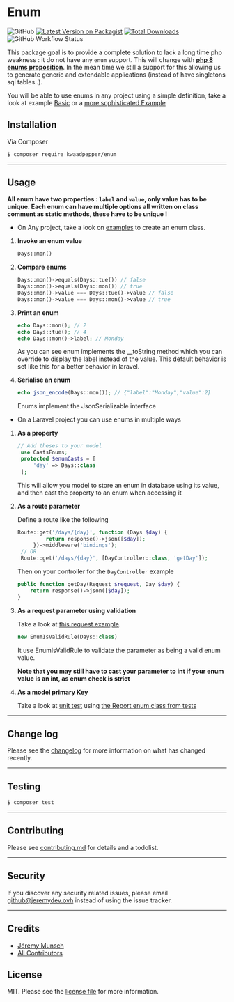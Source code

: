 # Enum
![GitHub](https://img.shields.io/github/license/Kwaadpepper/enum?style=flat-square)
[![Latest Version on Packagist][ico-version]][link-packagist]
[![Total Downloads][ico-downloads]][link-downloads]
![GitHub Workflow Status](https://img.shields.io/github/actions/workflow/status/Kwaadpepper/enum/php.yml?branch=master?style=flat-square)

This package goal is to provide a complete solution to lack a long time php weakness : it do not have any `enum` support.
This will change with [**php 8 enums proposition**](https://php.watch/versions/8.1/enums). In the mean time we still a support for this allowing us to generate generic and extendable applications (instead of have singletons sql tables..).

You will be able to use enums in any project using a simple definition, take a look at example [Basic](examples/BasicEnum.php) or a [more sophisticated Example](examples/Days.php)

## Installation

Via Composer

``` bash
$ composer require kwaadpepper/enum
```

---

## Usage

**All enum have two properties : `label` and `value`, only value has to be unique. Each enum can have multiple options all written on class comment as static methods, these have to be unique !**

- On Any project, take a look on [examples](examples) to create an enum class.

1. **Invoke an enum value**
    ``` php
    Days::mon()
    ```

2. **Compare enums**
    ``` php
    Days::mon()->equals(Days::tue()) // false
    Days::mon()->equals(Days::mon()) // true
    Days::mon()->value === Days::tue()->value // false
    Days::mon()->value === Days::mon()->value // true
    ```

3. **Print an enum**
    ``` php
    echo Days::mon(); // 2
    echo Days::tue(); // 4
    echo Days::mon()->label; // Monday
    ```
    As you can see enum implements the __toString method which you can override to display the label instead of the value.
    This default behavior is set like this for a better behavior in laravel.

4. **Serialise an enum**
    ``` php
    echo json_encode(Days::mon()); // {"label":"Monday","value":2}
    ```
    Enums implement the JsonSerializable interface

- On a Laravel project you can use enums in multiple ways

1. **As a property**
   ``` php
   // Add theses to your model
    use CastsEnums;
    protected $enumCasts = [
        'day' => Days::class
    ];
   ```
   This will allow you model to store an enum in database using its value, and then cast the property to an enum when accessing it

2. **As a route parameter**

   Define a route like the following
   ``` php
   Route::get('/days/{day}', function (Days $day) {
            return response()->json([$day]);
        })->middleware('bindings');
    // OR
    Route::get('/days/{day}', [DayController::class, 'getDay']);
   ```
   Then on your controller for the `DayController` example
   ``` php
   public function getDay(Request $request, Day $day) {
       return response()->json([$day]);
   }
   ```

3. **As a request parameter using validation**

    Take a look at [this request example](tests/Requests/PassDayRequest.php).

    ``` php
    new EnumIsValidRule(Days::class)
    ```

    It use EnumIsValidRule to validate the parameter as being a valid enum value.
    
    **Note that you may still have to cast your parameter to int if your enum value is an int, as enum check is strict**

4. **As a model primary Key**

   Take a look at [unit test](tests/BaseEnumRoutableTest.php) using [the Report enum class from tests](tests/Models/Report.php)

---
## Change log

Please see the [changelog](changelog.md) for more information on what has changed recently.

---

## Testing

``` bash
$ composer test
```
---
## Contributing

Please see [contributing.md](contributing.md) for details and a todolist.

---
## Security

If you discover any security related issues, please email github@jeremydev.ovh instead of using the issue tracker.

---
## Credits

- [Jérémy Munsch][link-author]
- [All Contributors][link-contributors]

## License

MIT. Please see the [license file](license.md) for more information.

[ico-version]: https://img.shields.io/packagist/v/kwaadpepper/enum.svg?style=flat-square
[ico-downloads]: https://img.shields.io/packagist/dt/kwaadpepper/enum.svg?style=flat-square
[ico-travis]: https://img.shields.io/travis/kwaadpepper/enum/master.svg?style=flat-square
[ico-styleci]: https://styleci.io/repos/12345678/shield

[link-packagist]: https://packagist.org/packages/kwaadpepper/enum
[link-downloads]: https://packagist.org/packages/kwaadpepper/enum
[link-travis]: https://travis-ci.org/kwaadpepper/enum
[link-styleci]: https://styleci.io/repos/12345678
[link-author]: https://github.com/kwaadpepper
[link-contributors]: ../../contributors

